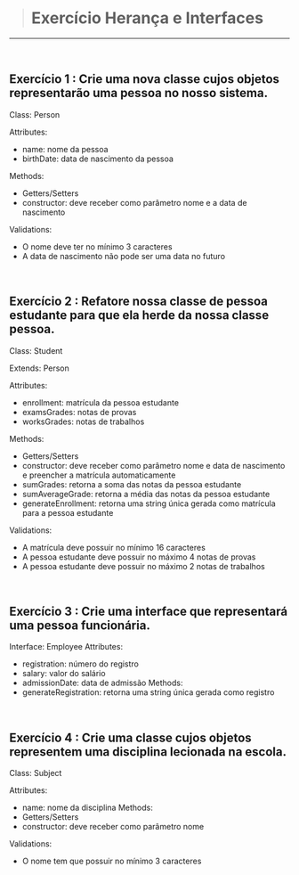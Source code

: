 
># Exercício Herança e Interfaces 
---
</br>


## Exercício 1 : Crie uma nova classe cujos objetos representarão uma pessoa no nosso sistema.

Class: Person

Attributes:
  - name: nome da pessoa
  - birthDate: data de nascimento da pessoa

Methods:
  - Getters/Setters
  - constructor: deve receber como parâmetro nome e a data de nascimento

Validations:
  - O nome deve ter no mínimo 3 caracteres
  - A data de nascimento não pode ser uma data no futuro

</br>

## Exercício 2 : Refatore nossa classe de pessoa estudante para que ela herde da nossa classe pessoa.

Class: Student

Extends: Person

Attributes:
  - enrollment: matrícula da pessoa estudante
  - examsGrades: notas de provas
  - worksGrades: notas de trabalhos

Methods:
  - Getters/Setters
  - constructor: deve receber como parâmetro nome e data de nascimento e 
    preencher a matrícula automaticamente
  - sumGrades: retorna a soma das notas da pessoa estudante
  - sumAverageGrade: retorna a média das notas da pessoa estudante
  - generateEnrollment: retorna uma string única gerada 
    como matrícula para a pessoa estudante
    
Validations:
  - A matrícula deve possuir no mínimo 16 caracteres
  - A pessoa estudante deve possuir no máximo 4 notas de provas
  - A pessoa estudante deve possuir no máximo 2 notas de trabalhos

</br>

## Exercício 3 : Crie uma interface que representará uma pessoa funcionária.

Interface: Employee
Attributes:
  - registration: número do registro
  - salary: valor do salário
  - admissionDate: data de admissão
Methods:
  - generateRegistration: retorna uma string única gerada como registro

</br>

## Exercício 4 : Crie uma classe cujos objetos representem uma disciplina lecionada na escola.
Class: Subject

Attributes:
  - name: nome da disciplina
Methods:
  - Getters/Setters
  - constructor: deve receber como parâmetro nome

Validations:
  - O nome tem que possuir no mínimo 3 caracteres